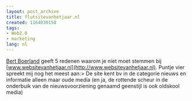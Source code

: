 ```yaml
---
layout: post_archive
title: flutsitevanhetjaar.nl
created: 1164030158
tags:
- Web2.0
- marketing
lang: nl
---
```

[Bert Boerland](http://willy.boerland.com/myblog/websitevanhetjaar_nl) geeft 5 redenen waarom je niet moet stemmen bij [www.websitevanhetjaar.nl](http://www.websitevanhetjaar.nl). Puntje vier spreekt mij nog het meest aan:> De site kent bv in de categorie nieuws en informatie alleen maar oude media (en ja, de rottende scheur in de onderbuik van de nieuwsvoorziening genaamd geenstijl is ook oldskool media)
